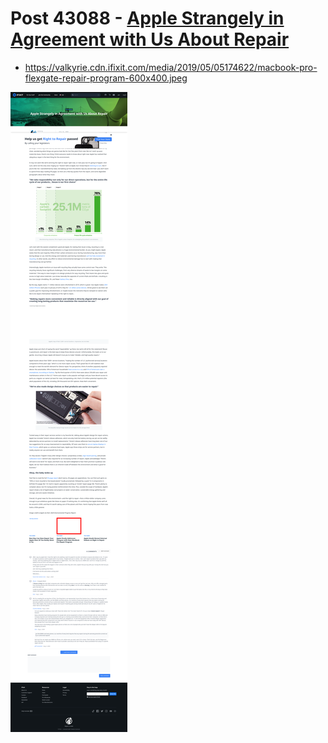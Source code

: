 # Post 43088 - [Apple Strangely in Agreement with Us About Repair](https://www.ifixit.com/News/43088/apple-strangely-in-agreement-with-us-about-repair)

- https://valkyrie.cdn.ifixit.com/media/2019/05/05174622/macbook-pro-flexgate-repair-program-600x400.jpeg

![screencap](screenshots/b04b805b-f210-4902-9be6-b000eb5ad69b.png)
